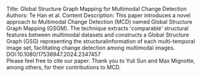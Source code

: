 Title: Global Structure Graph Mapping for Multimodal Change Detection
Authors: Te Han et al.
Content Description: This paper introduces a novel approach to Multimodal Change Detection (MCD) named Global Structure Graph Mapping (GSGM). The technique extracts 'comparable' structural features between multimodal datasets and constructs a Global Structure Graph (GSG) representing the structuralinformation of each multi-temporal image set, facilitating change detection among multimodal images.
DOI:10.1080/17538947.2024.2347457  
Please feel free to cite our paper.
Thank you to Yuli Sun and Max Mignotte, among others, for their contributions to MCD.
